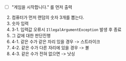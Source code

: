 - [ ] "게임을 시작합니다." 를 먼저 출력
2. 컴퓨터가 먼저 랜덤의 숫자 3개를 뽑는다.
3. 숫자 입력 
4. 3-1. 입력값 오류시 `IllegalArgumentException` 발생 후 종료
5. 그 값에 대한 판단진행
6. 4-1. 같은 수가 같은 자리 있을 경우 -> 스트라이크
7. 4-2. 같은 수가 다른 자리에 있을 경우 -> 볼 
8. 4-3. 같은 수가 전혀 없으면 -> 낫싱